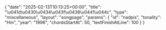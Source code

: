 {
    "date": "2025-02-13T10:13:25+00:00",
    "title": "\u041d\u0430\u0434\u043f\u0438\u0441\u044c",
    "type": "miscellaneous",
    "layout": "songpage",
    "params": {
        "id": "nadpis",
        "tonality": "Hm",
        "year": "1996",
        "chordsStartAt": 50,
        "textFinishAtLine": 100
    }
}
